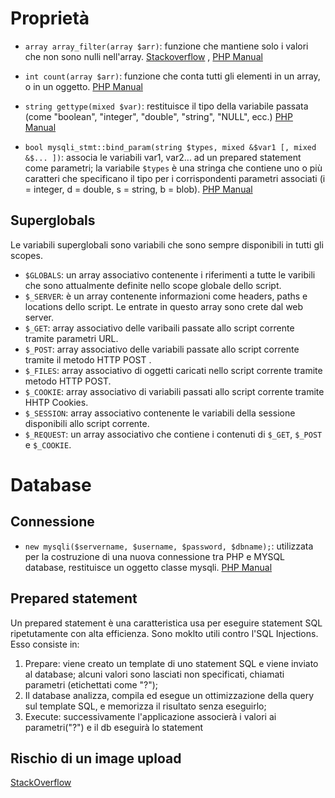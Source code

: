 # Proprietà
- `array array_filter(array $arr)`: funzione che mantiene solo i valori che non sono nulli nell'array. [Stackoverflow](https://stackoverflow.com/questions/4422889/how-to-count-non-empty-entries-in-a-php-array) , [PHP Manual](http://www.php.net/manual/en/function.array-filter.php)
- `int count(array $arr)`: funzione che conta tutti gli elementi in un array, o in un oggetto. [PHP Manual](http://php.net/manual/en/function.count.php)  
- `string gettype(mixed $var)`: restituisce il tipo della variabile passata (come "boolean", "integer", "double", "string", "NULL", ecc.) [PHP Manual](http://php.net/manual/en/function.gettype.php)

- `bool mysqli_stmt::bind_param(string $types, mixed &$var1 [, mixed &$... ])`: associa le variabili var1, var2... ad un prepared statement come parametri; la variabile `$types` è una stringa che contiene uno o più caratteri che specificano il tipo per i corrispondenti parametri associati (i = integer, d = double, s = string, b = blob). [PHP Manual](http://php.net/manual/en/mysqli-stmt.bind-param.php)

## Superglobals
Le variabili superglobali sono variabili che sono sempre disponibili in tutti gli scopes.
- `$GLOBALS`: un array associativo contenente i riferimenti a tutte le varibili che sono attualmente definite nello scope globale dello script.
- `$_SERVER`: è un array contenente informazioni come headers, paths e locations dello script. Le entrate in questo array sono crete dal web server.
- `$_GET`: array associativo delle varibaili passate allo script corrente tramite parametri URL.
- `$_POST`: array associativo delle variabili passate allo script corrente tramite il metodo HTTP POST .
- `$_FILES`: array associativo di oggetti caricati nello script corrente tramite metodo HTTP POST.
- `$_COOKIE`: array associativo di variabili passati allo script corrente tramite HHTP Cookies.
- `$_SESSION`: array associativo contenente le variabili della sessione disponibili allo script corrente.
- `$_REQUEST`: un array associativo che contiene i contenuti di `$_GET`, `$_POST` e `$_COOKIE`.

# Database
## Connessione
- `new mysqli($servername, $username, $password, $dbname);`: utilizzata per la costruzione di una nuova connessione tra PHP e MYSQL database, restituisce un oggetto classe mysqli. [PHP Manual](http://php.net/manual/en/class.mysqli.php)

## Prepared statement
Un prepared statement è una caratteristica usa per eseguire statement SQL ripetutamente con alta efficienza. Sono moklto utili contro l'SQL Injections. Esso consiste in:
1. Prepare: viene creato un template di uno statement SQL e viene inviato al database; alcuni valori sono lasciati non specificati, chiamati parametri (etichettati come "?");
2. Il database analizza, compila ed esegue un ottimizzazione della query sul template SQL, e memorizza il risultato senza eseguirlo;
3. Execute: successivamente l'applicazione associerà i valori ai parametri("?") e il db eseguirà lo statement

## Rischio di un image upload
[StackOverflow](https://security.stackexchange.com/questions/32852/risks-of-a-php-image-upload-form)